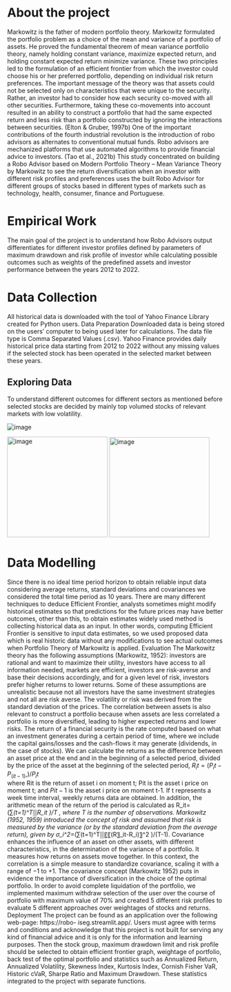 # About the project

Markowitz is the father of modern portfolio theory. Markowitz formulated the portfolio problem as a choice of the mean and variance of a portfolio of assets. He proved the fundamental theorem of mean variance portfolio theory, namely holding constant variance, maximize expected return, and holding constant expected return minimize variance. These two principles led to the formulation of an efficient frontier from which the investor could choose his or her preferred portfolio, depending on individual risk return preferences. The important message of the theory was that assets could not be selected only on characteristics that were unique to the security. Rather, an investor had to consider how each security co-moved with all other securities. Furthermore, taking these co-movements into account resulted in an ability to construct a portfolio that had the same expected return and less risk than a portfolio constructed by ignoring the interactions between securities. (Elton & Gruber, 1997b)
One of the important contributions of the fourth industrial revolution is the introduction of robo advisors as alternates to conventional mutual funds. Robo advisors are mechanized platforms that use automated algorithms to provide financial advice to investors. (Tao et al., 2021b) 
This study concentrated on building a Robo Advisor based on Modern Portfolio Theory – Mean Variance Theory by Markowitz to see the return diversification when an investor with different risk profiles and preferences uses the built Robo Advisor for different groups of stocks based in different types of markets such as technology, health, consumer, finance and Portuguese. 

# Empirical Work

The main goal of the project is to understand how Robo Advisors output differentiates for different investor profiles defined by parameters of maximum drawdown and risk profile of investor while calculating possible outcomes such as weights of the predefined assets and investor performance between the years 2012 to 2022. 

# Data Collection
All historical data is downloaded with the tool of Yahoo Finance Library created for Python users.
Data Preparation 
Downloaded data is being stored on the users’ computer to being used later for calculations. The data file type is Comma Separated Values (.csv). Yahoo Finance provides daily historical price data starting from 2012 to 2022 without any missing values if the selected stock has been operated in the selected market between these years. 

## Exploring Data
To understand different outcomes for different sectors as mentioned before selected stocks are decided by mainly top volumed stocks of relevant markets with low volatility. 

![image](https://user-images.githubusercontent.com/20598749/202874600-f98136fc-7905-4f44-8714-746b4f7c6bad.png)

<img width="233" alt="image" src="https://user-images.githubusercontent.com/20598749/202874634-a390c4ae-4f2b-4361-9b96-43bffc341dde.png"> <img width="232" alt="image" src="https://user-images.githubusercontent.com/20598749/202874650-a7fbc5d3-12d4-4e39-9607-f246c8f1c5d0.png">

# Data Modelling
Since there is no ideal time period horizon to obtain reliable input data considering average returns, standard deviations and covariances we considered the total time period as 10 years. 
There are many different techniques to deduce Efficient Frontier, analysts sometimes might modify historical estimates so that predictions for the future prices may have better outcomes, other than this, to obtain estimates widely used method is collecting historical data as an input.
In other words, computing Efficient Frontier is sensitive to input data estimates, so we used proposed data which is real historic data without any modifications to see actual outcomes when Portfolio Theory of Markowitz is applied.
Evaluation
The Markowitz theory has the following assumptions (Markowitz, 1952): investors are rational and want to maximize their utility, investors have access to all information needed, markets are efficient, investors are risk-averse and base their decisions accordingly, and for a given level of risk, investors prefer higher returns to lower returns. Some of these assumptions are unrealistic because not all investors have the same investment strategies and not all are risk averse. 
The volatility or risk was derived from the standard deviation of the prices. The correlation between assets is also relevant to construct a portfolio because when assets are less correlated a portfolio is more diversified, leading to higher expected returns and lower risks.
The return of a financial security is the rate computed based on what an investment generates during a certain period of time, where we include the capital gains/losses and the cash-flows it may generate (dividends, in the case of stocks). We can calculate the returns as the difference between an asset price at the end and in the beginning of a selected period, divided by the price of the asset at the beginning of the selected period, 
$R_it=  (P_it-P_(it-1),)/P_it$    
where Rit is the return of asset i on moment t; Pit is the asset i price on moment t; and $Pit − 1$ is the asset i price on moment t-1. If t represents a week time interval, weekly returns data are obtained. In addition, the arithmetic mean of the return of the period is calculated as R_it=(∑_(t=1)^T▒R_it )/T , where T is the number of observations.
Markowitz (1952, 1959) introduced the concept of risk and assumed that risk is measured by the variance (or by the standard deviation from the average return), given by σ_i^2=(∑_(t=1)^T▒〖〖(R〗_it-R_i)〗^2 )/(T-1). Covariance enhances the influence of an asset on other assets, with different characteristics, in the determination of the variance of a portfolio. It measures how returns on assets move together. In this context, the correlation is a simple measure to standardize covariance, scaling it with a range of −1 to +1. The covariance concept (Markowitz 1952) puts in evidence the importance of diversification in the choice of the optimal portfolio.
In order to avoid complete liquidation of the portfolio, we implemented maximum withdraw selection of the user over the course of portfolio with maximum value of 70% and created 5 different risk profiles to evaluate 5 different approaches over weightages of stocks and returns.
Deployment The project can be found as an application over the following web-page: https://robo- iseg.streamlit.app/. Users must agree with terms and conditions and acknowledge that this project is not built for serving any kind of financial advice and it is only for the information and learning purposes. Then the stock group, maximum drawdown limit and risk profile should be selected to obtain efficient frontier graph, weightage of portfolio, back test of the optimal portfolio and statistics such as Annualized Return, Annualized Volatility, Skewness Index, Kurtosis Index, Cornish Fisher VaR, Historic cVaR, Sharpe Ratio and Maximum Drawdown. These statistics integrated to the project with separate functions. 

